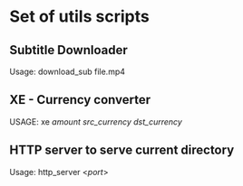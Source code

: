 # Set of utils scripts


## Subtitle Downloader

Usage: download_sub file.mp4

## XE - Currency converter

USAGE: xe _amount_ _src_currency_ _dst_currency_

## HTTP server to serve current directory

Usage: http_server <_port_>
